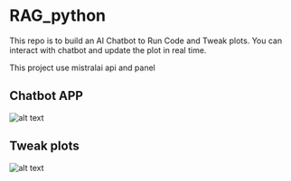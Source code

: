 # RAG_python

This repo is to build an AI Chatbot to Run Code and Tweak plots.
You can interact with chatbot and update the plot in real time.

This project use mistralai api and panel


## Chatbot APP 
![alt text](https://github.com/Yanan-Gong/RAG_python/blob/master/pic/first.png)

## Tweak plots
![alt text](https://github.com/Yanan-Gong/RAG_python/blob/master/pic/second.png)